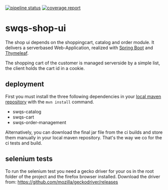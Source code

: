 [![pipeline status](https://gitlab.in.htwg-konstanz.de/mibay/swqs-shop-ui/badges/master/pipeline.svg)](https://gitlab.in.htwg-konstanz.de/mibay/swqs-shop-ui/commits/master)
[![coverage report](https://gitlab.in.htwg-konstanz.de/mibay/swqs-shop-ui/badges/master/coverage.svg)](https://gitlab.in.htwg-konstanz.de/mibay/swqs-shop-ui/commits/master)

# swqs-shop-ui
The shop ui depends on the shoppingcart, catalog and order module. 
It delivers a serverbased Web-Application, realized with [Spring Boot](https://projects.spring.io/spring-boot/) 
and [Thymeleaf](https://www.thymeleaf.org/).

The shopping cart of the customer is managed serverside by a simple list, 
the client holds the cart id in a cookie.

## deployment

First you must install the three following dependencies in your [local maven repository](http://www.baeldung.com/maven-local-repository) 
with the `mvn install` command.
* swqs-catalog
* swqs-cart
* swqs-order-management

Alternatively, you can download the final jar file from the ci builds and store them manually in your local maven repository. That's the way we co for the ci tests and build.

## selenium tests
To run the selenium test you need a gecko driver for your os in the root folder of the project and the firefox browser installed. Download the driver from: https://github.com/mozilla/geckodriver/releases

